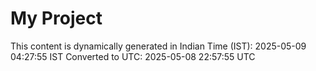 # My Project

This content is dynamically generated in Indian Time (IST): 2025-05-09 04:27:55 IST
Converted to UTC: 2025-05-08 22:57:55 UTC
